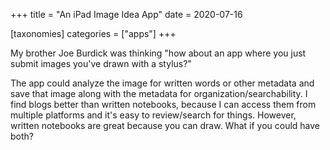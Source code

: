 +++
title = "An iPad Image Idea App"
date = 2020-07-16

[taxonomies]
categories = ["apps"]
+++

My brother Joe Burdick was thinking "how about an app where you just submit images you've drawn with a stylus?" 

The app could analyze the image for written words or other metadata and save that image along with the metadata for organization/searchability. I find blogs better than written notebooks, because I can access them from multiple platforms and it's easy to review/search for things. However, written notebooks are great because you can draw. What if you could have both?